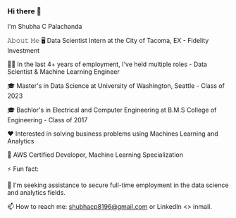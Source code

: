 ### Hi there 👋

I'm Shubha C Palachanda

𝙰𝚋𝚘𝚞𝚝 𝙼𝚎
🖥 Data Scientist Intern at the City of Tacoma, EX - Fidelity Investment 

👨‍💼 In the last 4+ years of employment, I've held multiple roles - Data Scientist & Machine Learning Engineer

🎓 Master's in Data Science at University of Washington, Seattle - Class of 2023

🎓 Bachlor's in Electrical and Computer Engineering at B.M.S College of Engineering - Class of 2017

❤️ Interested in solving business problems using Machines Learning and Analytics

🥇 AWS Certified Developer, Machine Learning Specialization

⚡ Fun fact: 

🤔 I'm seeking assistance to secure full-time employment in the data science and analytics fields.

📫 How to reach me: shubhacp8196@gmail.com or LinkedIn <> inmail.


